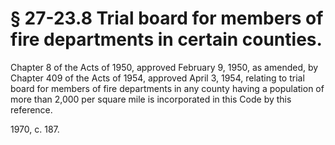 # § 27-23.8 Trial board for members of fire departments in certain counties.

<p>Chapter 8 of the Acts of 1950, approved February 9, 1950, as amended, by Chapter 409 of the Acts of 1954, approved April 3, 1954, relating to trial board for members of fire departments in any county having a population of more than 2,000 per square mile is incorporated in this Code by this reference.</p><p>1970, c. 187.</p>